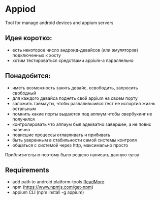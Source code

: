 # Appiod
Tool for manage android devices and appium servers

## Идея коротко:
* есть некоторое число андроид-девайсов (или эмуляторов) подключенных к хосту
* хотим тестироваться средствами appium-а параллельно

## Понадобится:
* иметь возможность занять девайс, освободить, запросить свободный
* для каждого девайса поднять свой appium на своем порту
* заложить таймауты, чтобы развалившийся тест не испортил жизнь остальным
* помнить какие порты выдаются под аппиум чтобы овербукинг не получился
* контролировать что аппиум был адекватно завершен, а не повис навечно
* повисшие процессы отлавливать и прибивать
* быть уверенным в стабильности самой системы контроля
* общаться с сиcтемой через http, максимально просто


Приблизительно поэтому было решено написать данную тулзу

## Requirements
* add path to android platform-tools [ReadMore](https://stackoverflow.com/questions/20564514/adb-is-not-recognized-as-an-internal-or-external-command-operable-program-or)
* npm (https://www.npmjs.com/get-npm)
* appium CLI (npm install -g appium)
